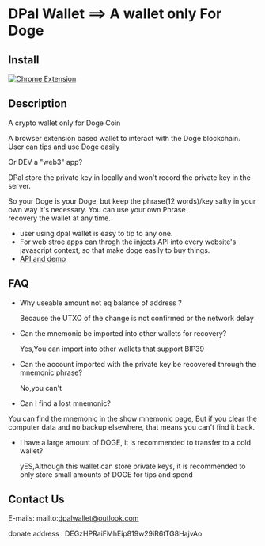 # DPal Wallet ==> A wallet only For Doge

## Install
[![Chrome Extension](https://www.google.com/chrome/static/images/chrome-logo.svg)](dpalwallet.github.io)

## Description

A crypto wallet only for Doge Coin

A browser extension based wallet to interact with the Doge blockchain. User can tips and use Doge easily

Or DEV a "web3" app?

DPal store the private key in locally and won't record the private key in the server.

So your Doge is your Doge, but keep the phrase(12 words)/key safty in your own way it's necessary. You can use your own Phrase  
recovery the wallet at any time.

* user using dpal wallet is easy to tip to any one.
* For web stroe apps can throgh the injects API into every website's javascript context, so that make doge easily to buy things.
* [API and demo](./api.md)

## FAQ

- Why useable amount not eq balance of address ? 

  Because the UTXO of the change is not confirmed or the network delay
  
- Can the mnemonic be imported into other wallets for recovery?

  Yes,You can import into other wallets that support BIP39

- Can the account imported with the private key be recovered through the mnemonic phrase?

  No,you can't
 
 - Can I find a lost mnemonic?

  You can find the mnemonic in the show mnemonic page, But if you clear the computer data and no backup elsewhere, that means you can't find it back.

 - I have a large amount of DOGE, it is recommended to transfer to a cold wallet?
   
   yES,Although this wallet can store private keys, it is recommended to only store small amounts of DOGE for tips and spend 
   
## Contact Us

E-mails: mailto:dpalwallet@outlook.com

donate address : DEGzHPRaiFMhEip819w29iR6tTG8HajvAo

